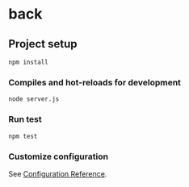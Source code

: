 # back

## Project setup
```
npm install
```

### Compiles and hot-reloads for development
```
node server.js
```

### Run test
```
npm test
```

### Customize configuration
See [Configuration Reference](https://cli.vuejs.org/config/).
